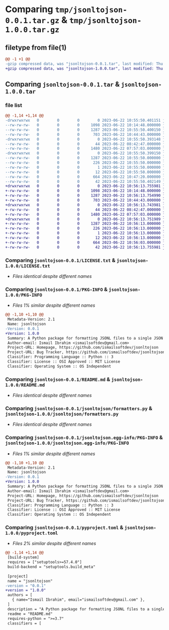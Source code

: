 # Comparing `tmp/jsonltojson-0.0.1.tar.gz` & `tmp/jsonltojson-1.0.0.tar.gz`

## filetype from file(1)

```diff
@@ -1 +1 @@
-gzip compressed data, was "jsonltojson-0.0.1.tar", last modified: Thu Jun 22 10:55:50 2023, max compression
+gzip compressed data, was "jsonltojson-1.0.0.tar", last modified: Thu Jun 22 10:56:13 2023, max compression
```

## Comparing `jsonltojson-0.0.1.tar` & `jsonltojson-1.0.0.tar`

### file list

```diff
@@ -1,14 +1,14 @@
-drwxrwxrwx   0        0        0        0 2023-06-22 10:55:50.401151 jsonltojson-0.0.1/
--rw-rw-rw-   0        0        0     1098 2023-06-22 10:14:48.000000 jsonltojson-0.0.1/LICENSE.txt
--rw-rw-rw-   0        0        0     1287 2023-06-22 10:55:50.400150 jsonltojson-0.0.1/PKG-INFO
--rw-rw-rw-   0        0        0      703 2023-06-22 10:44:43.000000 jsonltojson-0.0.1/README.md
-drwxrwxrwx   0        0        0        0 2023-06-22 10:55:50.393148 jsonltojson-0.0.1/jsonltojson/
--rw-rw-rw-   0        0        0       44 2023-06-22 08:42:47.000000 jsonltojson-0.0.1/jsonltojson/__init__.py
--rw-rw-rw-   0        0        0     1480 2023-06-22 07:57:03.000000 jsonltojson-0.0.1/jsonltojson/formatters.py
-drwxrwxrwx   0        0        0        0 2023-06-22 10:55:50.399150 jsonltojson-0.0.1/jsonltojson.egg-info/
--rw-rw-rw-   0        0        0     1287 2023-06-22 10:55:50.000000 jsonltojson-0.0.1/jsonltojson.egg-info/PKG-INFO
--rw-rw-rw-   0        0        0      226 2023-06-22 10:55:50.000000 jsonltojson-0.0.1/jsonltojson.egg-info/SOURCES.txt
--rw-rw-rw-   0        0        0        1 2023-06-22 10:55:50.000000 jsonltojson-0.0.1/jsonltojson.egg-info/dependency_links.txt
--rw-rw-rw-   0        0        0       12 2023-06-22 10:55:50.000000 jsonltojson-0.0.1/jsonltojson.egg-info/top_level.txt
--rw-rw-rw-   0        0        0      664 2023-06-22 10:47:20.000000 jsonltojson-0.0.1/pyproject.toml
--rw-rw-rw-   0        0        0       42 2023-06-22 10:55:50.402149 jsonltojson-0.0.1/setup.cfg
+drwxrwxrwx   0        0        0        0 2023-06-22 10:56:13.755981 jsonltojson-1.0.0/
+-rw-rw-rw-   0        0        0     1098 2023-06-22 10:14:48.000000 jsonltojson-1.0.0/LICENSE.txt
+-rw-rw-rw-   0        0        0     1287 2023-06-22 10:56:13.754990 jsonltojson-1.0.0/PKG-INFO
+-rw-rw-rw-   0        0        0      703 2023-06-22 10:44:43.000000 jsonltojson-1.0.0/README.md
+drwxrwxrwx   0        0        0        0 2023-06-22 10:56:13.743981 jsonltojson-1.0.0/jsonltojson/
+-rw-rw-rw-   0        0        0       44 2023-06-22 08:42:47.000000 jsonltojson-1.0.0/jsonltojson/__init__.py
+-rw-rw-rw-   0        0        0     1480 2023-06-22 07:57:03.000000 jsonltojson-1.0.0/jsonltojson/formatters.py
+drwxrwxrwx   0        0        0        0 2023-06-22 10:56:13.751989 jsonltojson-1.0.0/jsonltojson.egg-info/
+-rw-rw-rw-   0        0        0     1287 2023-06-22 10:56:13.000000 jsonltojson-1.0.0/jsonltojson.egg-info/PKG-INFO
+-rw-rw-rw-   0        0        0      226 2023-06-22 10:56:13.000000 jsonltojson-1.0.0/jsonltojson.egg-info/SOURCES.txt
+-rw-rw-rw-   0        0        0        1 2023-06-22 10:56:13.000000 jsonltojson-1.0.0/jsonltojson.egg-info/dependency_links.txt
+-rw-rw-rw-   0        0        0       12 2023-06-22 10:56:13.000000 jsonltojson-1.0.0/jsonltojson.egg-info/top_level.txt
+-rw-rw-rw-   0        0        0      664 2023-06-22 10:56:03.000000 jsonltojson-1.0.0/pyproject.toml
+-rw-rw-rw-   0        0        0       42 2023-06-22 10:56:13.755981 jsonltojson-1.0.0/setup.cfg
```

### Comparing `jsonltojson-0.0.1/LICENSE.txt` & `jsonltojson-1.0.0/LICENSE.txt`

 * *Files identical despite different names*

### Comparing `jsonltojson-0.0.1/PKG-INFO` & `jsonltojson-1.0.0/PKG-INFO`

 * *Files 1% similar despite different names*

```diff
@@ -1,10 +1,10 @@
 Metadata-Version: 2.1
 Name: jsonltojson
-Version: 0.0.1
+Version: 1.0.0
 Summary: A Python package for formatting JSONL files to a single JSON array
 Author-email: Ismail Ibrahim <ismailsoftdev@gmail.com>
 Project-URL: Homepage, https://github.com/ismailsoftdev/jsonltojson
 Project-URL: Bug Tracker, https://github.com/ismailsoftdev/jsonltojson/issues
 Classifier: Programming Language :: Python :: 3
 Classifier: License :: OSI Approved :: MIT License
 Classifier: Operating System :: OS Independent
```

### Comparing `jsonltojson-0.0.1/README.md` & `jsonltojson-1.0.0/README.md`

 * *Files identical despite different names*

### Comparing `jsonltojson-0.0.1/jsonltojson/formatters.py` & `jsonltojson-1.0.0/jsonltojson/formatters.py`

 * *Files identical despite different names*

### Comparing `jsonltojson-0.0.1/jsonltojson.egg-info/PKG-INFO` & `jsonltojson-1.0.0/jsonltojson.egg-info/PKG-INFO`

 * *Files 1% similar despite different names*

```diff
@@ -1,10 +1,10 @@
 Metadata-Version: 2.1
 Name: jsonltojson
-Version: 0.0.1
+Version: 1.0.0
 Summary: A Python package for formatting JSONL files to a single JSON array
 Author-email: Ismail Ibrahim <ismailsoftdev@gmail.com>
 Project-URL: Homepage, https://github.com/ismailsoftdev/jsonltojson
 Project-URL: Bug Tracker, https://github.com/ismailsoftdev/jsonltojson/issues
 Classifier: Programming Language :: Python :: 3
 Classifier: License :: OSI Approved :: MIT License
 Classifier: Operating System :: OS Independent
```

### Comparing `jsonltojson-0.0.1/pyproject.toml` & `jsonltojson-1.0.0/pyproject.toml`

 * *Files 2% similar despite different names*

```diff
@@ -1,14 +1,14 @@
 [build-system]
 requires = ["setuptools>=57.4.0"]
 build-backend = "setuptools.build_meta"
 
 [project]
 name = "jsonltojson"
-version = "0.0.1"
+version = "1.0.0"
 authors = [
   { name="Ismail Ibrahim", email="ismailsoftdev@gmail.com" },
 ]
 description = "A Python package for formatting JSONL files to a single JSON array"
 readme = "README.md"
 requires-python = ">=3.7"
 classifiers = [
```

